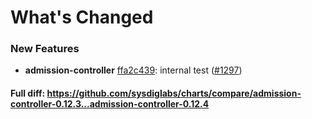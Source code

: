 # What's Changed

### New Features
- **admission-controller** [ffa2c439](https://github.com/sysdiglabs/charts/commit/ffa2c439bd0a1a76443dc41439f048a2fc41e016): internal test ([#1297](https://github.com/sysdiglabs/charts/issues/1297))
#### Full diff: https://github.com/sysdiglabs/charts/compare/admission-controller-0.12.3...admission-controller-0.12.4
